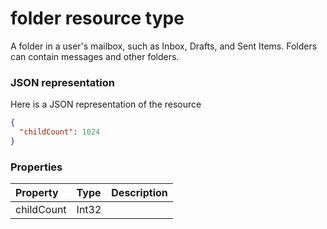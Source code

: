 # folder resource type

A folder in a user's mailbox, such as Inbox, Drafts, and Sent Items. Folders can contain messages and other folders.

### JSON representation

Here is a JSON representation of the resource

<!-- {
  "blockType": "resource",
  "optionalProperties": [

  ],
  "@odata.type": "microsoft.graph.folder"
}-->

```json
{
  "childCount": 1024
}

```
### Properties
| Property	   | Type	|Description|
|:---------------|:--------|:----------|
|childCount|Int32||

<!-- uuid: 29d4b2b7-5288-44ba-8c30-0064dfe3297b
2015-10-15 16:17:32 UTC -->
<!-- {
  "type": "#page.annotation",
  "description": "folder resource",
  "keywords": "",
  "section": "documentation",
  "tocPath": ""
}-->
